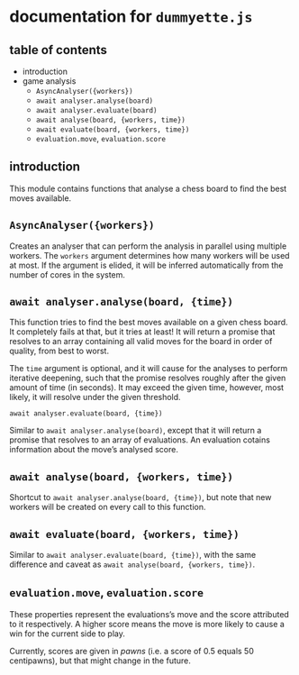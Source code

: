documentation for `dummyette.js`
===

table of contents
---

- introduction
- game analysis
  - `AsyncAnalyser({workers})`
  - `await analyser.analyse(board)`
  - `await analyser.evaluate(board)`
  - `await analyse(board, {workers, time})`
  - `await evaluate(board, {workers, time})`
  - `evaluation.move`, `evaluation.score`

introduction
---

This module contains functions that analyse a chess board to find the best moves available.

`AsyncAnalyser({workers})`
---

Creates an analyser that can perform the analysis in parallel using multiple workers. The `workers` argument determines how many workers will be used at most. If the argument is elided, it will be inferred automatically from the number of cores in the system.

`await analyser.analyse(board, {time})`
---

This function tries to find the best moves available on a given chess board. It completely fails at that, but it tries at least! It will return a promise that resolves to an array containing all valid moves for the board in order of quality, from best to worst.

The `time` argument is optional, and it will cause for the analyses to perform iterative deepening, such that the promise resolves roughly after the given amount of time (in seconds). It may exceed the given time, however, most likely, it will resolve under the given threshold.

`await analyser.evaluate(board, {time})`

Similar to `await analyser.analyse(board)`, except that it will return a promise that resolves to an array of evaluations. An evaluation cotains information about the move’s analysed score.

`await analyse(board, {workers, time})`
---

Shortcut to `await analyser.analyse(board, {time})`, but note that new workers will be created on every call to this function.

`await evaluate(board, {workers, time})`
---

Similar to `await analyser.evaluate(board, {time})`, with the same difference and caveat as `await analyse(board, {workers, time})`.

`evaluation.move`, `evaluation.score`
---

These properties represent the evaluations’s move and the score attributed to it respectively. A higher score means the move is more likely to cause a win for the current side to play.

Currently, scores are given in *pawns* (i.e. a score of 0.5 equals 50 centipawns), but that might change in the future.
